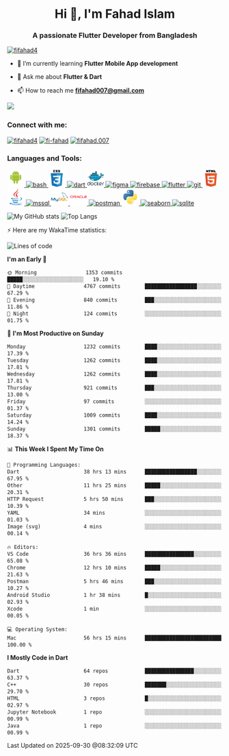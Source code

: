 <h1 align="center">Hi 👋, I'm Fahad Islam</h1>
<h3 align="center">A passionate Flutter Developer from Bangladesh</h3>

<p align="left"> <a href="https://twitter.com/fifahad4" target="blank"><img src="https://img.shields.io/twitter/follow/fifahad4?logo=twitter&style=for-the-badge" alt="fifahad4" /></a> </p>

- 🌱 I’m currently learning **Flutter Mobile App development**

- 💬 Ask me about **Flutter & Dart**

- 📫 How to reach me **fifahad007@gmail.com**

![](https://komarev.com/ghpvc/?username=Fahaddada47&color=blueviolet&style=for-the-badge)

<h3 align="left">Connect with me:</h3>
<p align="left">
<a href="https://twitter.com/fifahad4" target="blank"><img align="center" src="https://raw.githubusercontent.com/rahuldkjain/github-profile-readme-generator/master/src/images/icons/Social/twitter.svg" alt="fifahad4" height="30" width="40" /></a>
<a href="https://linkedin.com/in/fi-fahad" target="blank"><img align="center" src="https://raw.githubusercontent.com/rahuldkjain/github-profile-readme-generator/master/src/images/icons/Social/linked-in-alt.svg" alt="fi-fahad" height="30" width="40" /></a>
<a href="https://fb.com/fifahad.007" target="blank"><img align="center" src="https://raw.githubusercontent.com/rahuldkjain/github-profile-readme-generator/master/src/images/icons/Social/facebook.svg" alt="fifahad.007" height="30" width="40" /></a>
</p>

<h3 align="left">Languages and Tools:</h3>
<p align="left"> <a href="https://developer.android.com" target="_blank" rel="noreferrer"> <img src="https://raw.githubusercontent.com/devicons/devicon/master/icons/android/android-original-wordmark.svg" alt="android" width="40" height="40"/> </a> <a href="https://www.gnu.org/software/bash/" target="_blank" rel="noreferrer"> <img src="https://www.vectorlogo.zone/logos/gnu_bash/gnu_bash-icon.svg" alt="bash" width="40" height="40"/> </a> <a href="https://www.w3schools.com/css/" target="_blank" rel="noreferrer"> <img src="https://raw.githubusercontent.com/devicons/devicon/master/icons/css3/css3-original-wordmark.svg" alt="css3" width="40" height="40"/> </a> <a href="https://dart.dev" target="_blank" rel="noreferrer"> <img src="https://www.vectorlogo.zone/logos/dartlang/dartlang-icon.svg" alt="dart" width="40" height="40"/> </a> <a href="https://www.docker.com/" target="_blank" rel="noreferrer"> <img src="https://raw.githubusercontent.com/devicons/devicon/master/icons/docker/docker-original-wordmark.svg" alt="docker" width="40" height="40"/> </a> <a href="https://www.figma.com/" target="_blank" rel="noreferrer"> <img src="https://www.vectorlogo.zone/logos/figma/figma-icon.svg" alt="figma" width="40" height="40"/> </a> <a href="https://firebase.google.com/" target="_blank" rel="noreferrer"> <img src="https://www.vectorlogo.zone/logos/firebase/firebase-icon.svg" alt="firebase" width="40" height="40"/> </a> <a href="https://flutter.dev" target="_blank" rel="noreferrer"> <img src="https://www.vectorlogo.zone/logos/flutterio/flutterio-icon.svg" alt="flutter" width="40" height="40"/> </a> <a href="https://git-scm.com/" target="_blank" rel="noreferrer"> <img src="https://www.vectorlogo.zone/logos/git-scm/git-scm-icon.svg" alt="git" width="40" height="40"/> </a> <a href="https://www.w3.org/html/" target="_blank" rel="noreferrer"> <img src="https://raw.githubusercontent.com/devicons/devicon/master/icons/html5/html5-original-wordmark.svg" alt="html5" width="40" height="40"/> </a> <a href="https://www.java.com" target="_blank" rel="noreferrer"> <img src="https://raw.githubusercontent.com/devicons/devicon/master/icons/java/java-original.svg" alt="java" width="40" height="40"/> </a> <a href="https://www.microsoft.com/en-us/sql-server" target="_blank" rel="noreferrer"> <img src="https://www.svgrepo.com/show/303229/microsoft-sql-server-logo.svg" alt="mssql" width="40" height="40"/> </a> <a href="https://www.mysql.com/" target="_blank" rel="noreferrer"> <img src="https://raw.githubusercontent.com/devicons/devicon/master/icons/mysql/mysql-original-wordmark.svg" alt="mysql" width="40" height="40"/> </a> <a href="https://www.oracle.com/" target="_blank" rel="noreferrer"> <img src="https://raw.githubusercontent.com/devicons/devicon/master/icons/oracle/oracle-original.svg" alt="oracle" width="40" height="40"/> </a> <a href="https://postman.com" target="_blank" rel="noreferrer"> <img src="https://www.vectorlogo.zone/logos/getpostman/getpostman-icon.svg" alt="postman" width="40" height="40"/> </a> <a href="https://www.python.org" target="_blank" rel="noreferrer"> <img src="https://raw.githubusercontent.com/devicons/devicon/master/icons/python/python-original.svg" alt="python" width="40" height="40"/> </a> <a href="https://seaborn.pydata.org/" target="_blank" rel="noreferrer"> <img src="https://seaborn.pydata.org/_images/logo-mark-lightbg.svg" alt="seaborn" width="40" height="40"/> </a> <a href="https://www.sqlite.org/" target="_blank" rel="noreferrer"> <img src="https://www.vectorlogo.zone/logos/sqlite/sqlite-icon.svg" alt="sqlite" width="40" height="40"/> </a> </p>



![My GitHub stats](https://github-readme-stats.vercel.app/api?username=fahadislam-dev&show_icons=true&theme=radical)
![Top Langs](https://github-readme-stats.vercel.app/api/top-langs/?username=fahadislam-dev&layout=donut)


⚡ Here are my WakaTime statistics:

<!--START_SECTION:waka-->
![Lines of code](https://img.shields.io/badge/From%20Hello%20World%20I%27ve%20Written-2.7%20million%20lines%20of%20code-blue)

**I'm an Early 🐤** 

```text
🌞 Morning                1353 commits        █████░░░░░░░░░░░░░░░░░░░░   19.10 % 
🌆 Daytime                4767 commits        █████████████████░░░░░░░░   67.29 % 
🌃 Evening                840 commits         ███░░░░░░░░░░░░░░░░░░░░░░   11.86 % 
🌙 Night                  124 commits         ░░░░░░░░░░░░░░░░░░░░░░░░░   01.75 % 
```
📅 **I'm Most Productive on Sunday** 

```text
Monday                   1232 commits        ████░░░░░░░░░░░░░░░░░░░░░   17.39 % 
Tuesday                  1262 commits        ████░░░░░░░░░░░░░░░░░░░░░   17.81 % 
Wednesday                1262 commits        ████░░░░░░░░░░░░░░░░░░░░░   17.81 % 
Thursday                 921 commits         ███░░░░░░░░░░░░░░░░░░░░░░   13.00 % 
Friday                   97 commits          ░░░░░░░░░░░░░░░░░░░░░░░░░   01.37 % 
Saturday                 1009 commits        ████░░░░░░░░░░░░░░░░░░░░░   14.24 % 
Sunday                   1301 commits        █████░░░░░░░░░░░░░░░░░░░░   18.37 % 
```


📊 **This Week I Spent My Time On** 

```text
💬 Programming Languages: 
Dart                     38 hrs 13 mins      █████████████████░░░░░░░░   67.95 % 
Other                    11 hrs 25 mins      █████░░░░░░░░░░░░░░░░░░░░   20.31 % 
HTTP Request             5 hrs 50 mins       ███░░░░░░░░░░░░░░░░░░░░░░   10.39 % 
YAML                     34 mins             ░░░░░░░░░░░░░░░░░░░░░░░░░   01.03 % 
Image (svg)              4 mins              ░░░░░░░░░░░░░░░░░░░░░░░░░   00.14 % 

🔥 Editors: 
VS Code                  36 hrs 36 mins      ████████████████░░░░░░░░░   65.08 % 
Chrome                   12 hrs 10 mins      █████░░░░░░░░░░░░░░░░░░░░   21.63 % 
Postman                  5 hrs 46 mins       ███░░░░░░░░░░░░░░░░░░░░░░   10.27 % 
Android Studio           1 hr 38 mins        █░░░░░░░░░░░░░░░░░░░░░░░░   02.93 % 
Xcode                    1 min               ░░░░░░░░░░░░░░░░░░░░░░░░░   00.05 % 

💻 Operating System: 
Mac                      56 hrs 15 mins      █████████████████████████   100.00 % 
```

**I Mostly Code in Dart** 

```text
Dart                     64 repos            ████████████████░░░░░░░░░   63.37 % 
C++                      30 repos            ███████░░░░░░░░░░░░░░░░░░   29.70 % 
HTML                     3 repos             █░░░░░░░░░░░░░░░░░░░░░░░░   02.97 % 
Jupyter Notebook         1 repo              ░░░░░░░░░░░░░░░░░░░░░░░░░   00.99 % 
Java                     1 repo              ░░░░░░░░░░░░░░░░░░░░░░░░░   00.99 % 
```




 Last Updated on 2025-09-30 @08:32:09 UTC
<!--END_SECTION:waka-->
